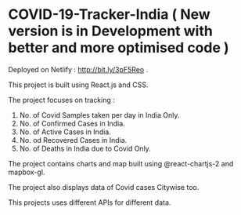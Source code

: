 # COVID-19-Tracker-India ( New version is in Development with better and more optimised code )


Deployed on Netlify : http://bit.ly/3pF5Reo .

This project is built using React.js and CSS.

The project focuses on tracking :
  1. No. of Covid Samples taken per day in India Only.
  2. No. of Confirmed Cases in India.
  3. No. of Active Cases in India.
  4. No. od Recovered Cases in India.
  5. No. of Deaths in India due to Covid Only.
  
 The project contains charts and map built using @react-chartjs-2 and mapbox-gl.
 
 The project also displays data of Covid cases Citywise too.
 
 This projects uses different APIs for different data.
